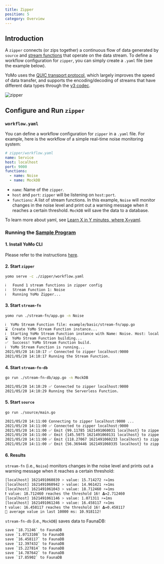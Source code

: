 ```yaml
---
title: Zipper
position: 5
category: Overview
---
```


## Introduction

A `zipper` connects (or zips together) a continuous flow of data generated by `source` and [stream functions](/stream-fn) that operate on the data stream.
To define a workflow configuration for `zipper`, you can simply create a `.yaml` file (see the example below).

YoMo uses the [QUIC transport protocol](https://en.wikipedia.org/wiki/QUIC),
which largely improves the speed of data transfer,
and supports the encoding/decoding of streams that have different data types through the [y3 codec](https://github.com/yomorun/y3-codec-golang).

![zipper](/zipper/zipper.png)

## Configure and Run `zipper`

### `workflow.yaml`

You can define a workflow configuration for `zipper` in a `.yaml` file.
For example, here is the workflow of a simple real-time noise monitoring system:

```yaml
# zipper/workflow.yaml
name: Service
host: localhost
port: 9000
functions:
  - name: Noise
  - name: MockDB
```

- `name`: Name of the `zipper`.
- `host` and `port`: `zipper` will be listening on `host:port`.
- `functions`: A list of stream functions. In this example, `Noise` will monitor changes in the noise level and print out a warning message when it reaches a certain threshold. `MockDB` will save the data to a database.

To learn more about yaml, see [Learn X in Y minutes, where X=yaml](https://learnxinyminutes.com/docs/yaml/).

### Running the [Sample Program](https://github.com/yomorun/yomo/tree/next/example/basic)

#### 1. Install YoMo CLI

Please refer to the instructions [here](https://docs.yomo.run/).

#### 2. Start `zipper`

```bash
yomo serve -c ./zipper/workflow.yaml

ℹ️   Found 1 stream functions in zipper config
ℹ️   Stream Function 1: Noise
ℹ️   Running YoMo Zipper...
```

#### 3. Start `stream-fn`

```bash
yomo run ./stream-fn/app.go -n Noise

ℹ️  YoMo Stream Function file: example/basic/stream-fn/app.go
⌛  Create YoMo Stream Function instance...
ℹ️  Starting YoMo Stream Function instance with Name: Noise. Host: localhost. Port: 9000.
⌛  YoMo Stream Function building...
✅  Success! YoMo Stream Function build.
ℹ️  YoMo Stream Function is running...
2021/05/20 14:10:17 ✅ Connected to zipper localhost:9000
2021/05/20 14:10:17 Running the Stream Function.
```
#### 4. Start `stream-fn-db`

```bash
go run ./stream-fn-db/app.go -n MockDB

2021/05/20 14:10:29 ✅ Connected to zipper localhost:9000
2021/05/20 14:10:29 Running the Serverless Function.
```

#### 5. Start `source`

```bash
go run ./source/main.go

2021/05/20 14:11:00 Connecting to zipper localhost:9000 ...
2021/05/20 14:11:00 ✅ Connected to zipper localhost:9000
2021/05/20 14:11:00 ✅ Emit {99.11785 1621491060031 localhost} to zipper
2021/05/20 14:11:00 ✅ Emit {145.5075 1621491060131 localhost} to zipper
2021/05/20 14:11:00 ✅ Emit {118.27067 1621491060233 localhost} to zipper
2021/05/20 14:11:00 ✅ Emit {56.369446 1621491060335 localhost} to zipper
```

#### 6. Results

`stream-fn` (i.e., `Noise`) monitors changes in the noise level and prints out a warning message when it reaches a certain threshold:

```bash
[localhost] 1621491060839 > value: 15.714272 ⚡️=1ms
[localhost] 1621491060942 > value: 14.961421 ⚡️=1ms
[localhost] 1621491061043 > value: 18.712460 ⚡️=1ms
❗ value: 18.712460 reaches the threshold 16! 𝚫=2.712460
[localhost] 1621491061146 > value: 1.071311 ⚡️=1ms
[localhost] 1621491061246 > value: 16.458117 ⚡️=1ms
❗ value: 16.458117 reaches the threshold 16! 𝚫=0.458117
🧩 average value in last 10000 ms: 10.918112!
```

`stream-fn-db` (i.e., `MockDB`) saves data to FaunaDB:

```bash
save `18.71246` to FaunaDB
save `1.0713108` to FaunaDB
save `16.458117` to FaunaDB
save `12.397432` to FaunaDB
save `15.227814` to FaunaDB
save `14.787642` to FaunaDB
save `17.85902` to FaunaDB
```
